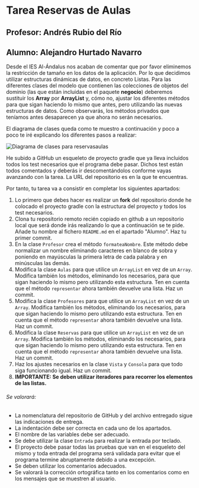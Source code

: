# Tarea Reservas de Aulas
## Profesor: Andrés Rubio del Río
## Alumno: Alejandro Hurtado Navarro
 
Desde el IES Al-Ándalus nos acaban de comentar que por favor eliminemos la restricción de tamaño en los datos de la aplicación. Por lo que decidimos utilizar estructuras dinámicas de datos, en concreto Listas. Para las diferentes clases del modelo que contienen las colecciones de objetos del dominio (las que están incluidas en el paquete **negocio**) deberemos sustituir los **Array** por **ArrayList** y, cómo no, ajustar los diferentes métodos para que sigan haciendo lo mismo que antes, pero utilizando las nuevas estructuras de datos. Como observarás, los métodos privados que teníamos antes desaparecen ya que ahora no serán necesarios.

El diagrama de clases queda como te muestro a continuación y poco a poco te iré explicando los diferentes pasos a realizar:

![Diagrama de clases para reservasaulas](https://github.com/andresrubiodelrio/ReservasAulas-v1/blob/main/src/main/resources/reservasaulas.png)

He subido a GitHub un esqueleto de proyecto gradle que ya lleva incluidos todos los test necesarios que el programa debe pasar. Dichos test están todos comentados y deberás ir descomentándolos conforme vayas avanzando con la tarea. La URL del repositorio es en la que te encuentras.

Por tanto, tu tarea va a consistir en completar los siguientes apartados:

1. Lo primero que debes hacer es realizar un **fork** del repositorio donde he colocado el proyecto gradle con la estructura del proyecto y todos los test necesarios.
2. Clona tu repositorio remoto recién copiado en github a un repositorio local que será donde irás realizando lo que a continuación se te pide. Añade tu nombre al fichero `README.md` en el apartado "Alumno". Haz tu primer commit.
3. En la clase `Profesor` crea el método `formateaNombre`. Este método debe normalizar un nombre eliminando caracteres en blanco de sobra y poniendo en mayúsculas la primera letra de cada palabra y en minúsculas las demás. 
4. Modifica la clase `Aulas` para que utilice un `ArrayList` en vez de un `Array`. Modifica también los métodos, eliminando los necesarios, para que sigan haciendo lo mismo pero utilizando esta estructura. Ten en cuenta que el método `representar` ahora también devuelve una lista. Haz un commit.
5. Modifica la clase `Profesores` para que utilice un `ArrayList` en vez de un `Array`. Modifica también los métodos, eliminando los necesarios, para que sigan haciendo lo mismo pero utilizando esta estructura. Ten en cuenta que el método `representar` ahora también devuelve una lista. Haz un commit.
6. Modifica la clase `Reservas` para que utilice un `ArrayList` en vez de un `Array`. Modifica también los métodos, eliminando los necesarios, para que sigan haciendo lo mismo pero utilizando esta estructura. Ten en cuenta que el método `representar` ahora también devuelve una lista. Haz un commit.
7. Haz los ajustes necesarios en la clase `Vista` y `Consola` para que todo siga funcionando igual. Haz un commit.
8. **IMPORTANTE: Se deben utilizar iteradores para recorrer los elementos de las listas.**


###### Se valorará:
- La nomenclatura del repositorio de GitHub y del archivo entregado sigue las indicaciones de entrega.
- La indentación debe ser correcta en cada uno de los apartados.
- El nombre de las variables debe ser adecuado.
- Se debe utilizar la clase `Entrada` para realizar la entrada por teclado.
- El proyecto debe pasar todas las pruebas que van en el esqueleto del mismo y toda entrada del programa será validada para evitar que el programa termine abruptamente debido a una excepción.
- Se deben utilizar los comentarios adecuados.
- Se valorará la corrección ortográfica tanto en los comentarios como en los mensajes que se muestren al usuario.
